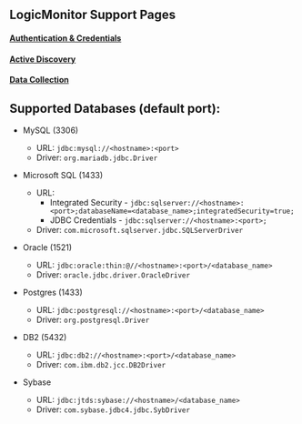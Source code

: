 ## LogicMonitor Support Pages

#### [Authentication & Credentials](https://www.logicmonitor.com/support/getting-started/advanced-logicmonitor-setup/defining-authentication-credentials/)

#### [Active Discovery](https://www.logicmonitor.com/support/datasources/active-discovery/jdbc-active-discovery/)

#### [Data Collection](https://www.logicmonitor.com/support/datasources/data-collection-methods/jdbc-data-collection/)

## Supported Databases (default port):
* MySQL (3306)
  * URL: ```jdbc:mysql://<hostname>:<port>```
  * Driver: ```org.mariadb.jdbc.Driver```

* Microsoft SQL (1433)
  * URL: 
    * Integrated Security - ```jdbc:sqlserver://<hostname>:<port>;databaseName=<database_name>;integratedSecurity=true;```
    * JDBC Credentials - ```jdbc:sqlserver://<hostname>:<port>;```
  * Driver: ```com.microsoft.sqlserver.jdbc.SQLServerDriver```

* Oracle (1521)
  * URL: ```jdbc:oracle:thin:@//<hostname>:<port>/<database_name>```
  * Driver: ```oracle.jdbc.driver.OracleDriver```

* Postgres (1433)
  * URL: ```jdbc:postgresql://<hostname>:<port>/<database_name>```
  * Driver: ```org.postgresql.Driver```

* DB2 (5432)
  * URL: ```jdbc:db2://<hostname>:<port>/<database_name>```
  * Driver: ```com.ibm.db2.jcc.DB2Driver```

* Sybase 
  * URL: ```jdbc:jtds:sybase://<hostname>/<database_name>```
  * Driver: ```com.sybase.jdbc4.jdbc.SybDriver```

